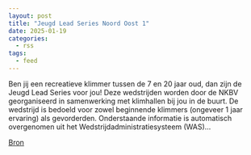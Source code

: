 ```yaml
---
layout: post
title: "Jeugd Lead Series Noord Oost 1"
date: 2025-01-19
categories: 
  - rss
tags: 
  - feed
---
```


<p>Ben jij een recreatieve klimmer tussen de 7 en 20 jaar oud, dan zijn de Jeugd Lead Series voor jou! Deze wedstrijden worden door de NKBV georganiseerd in samenwerking met klimhallen bij jou in de buurt. De wedstrijd is bedoeld voor zowel beginnende klimmers (ongeveer 1 jaar ervaring) als gevorderden. Onderstaande informatie is automatisch overgenomen uit het Wedstrijdadministratiesysteem (WAS)&hellip;</p>
<p><a href="https://www.klimkalender.nl/comp/jeugd-lead-series-noord-oost-1/" rel="noopener noreferrer" target="_blank">Bron</a></p>
